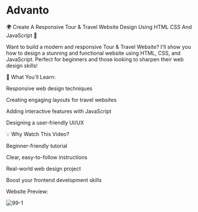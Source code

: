# Advanto
🌍 Create A Responsive Tour & Travel Website Design Using HTML CSS And JavaScript 🚀

Want to build a modern and responsive Tour & Travel Website? I'll show you how to design a stunning and functional website using HTML, CSS, and JavaScript. Perfect for beginners and those looking to sharpen their web design skills!

🔎 What You'll Learn:

Responsive web design techniques

Creating engaging layouts for travel websites

Adding interactive features with JavaScript

Designing a user-friendly UI/UX

💡 Why Watch This Video?

Beginner-friendly tutorial

Clear, easy-to-follow instructions

Real-world web design project

Boost your frontend development skills

Website Preview:




![99-1](https://github.com/user-attachments/assets/3c1a24e3-582f-4872-99c7-e5e45108d390)


